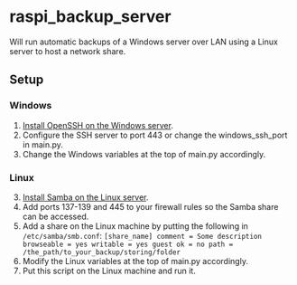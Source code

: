 # raspi_backup_server

Will run automatic backups of a Windows server over LAN using a Linux server to host a network share.

## Setup
### Windows
1. [Install OpenSSH on the Windows server](https://winscp.net/eng/docs/guide_windows_openssh_server#installing_sftp_ssh_server).
2. Configure the SSH server to port 443 or change the windows_ssh_port in main.py.
3. Change the Windows variables at the top of main.py accordingly.

### Linux
3. [Install Samba on the Linux server](https://wiki.archlinux.org/index.php/samba).
4. Add ports 137-139 and 445 to your firewall rules so the Samba share can be accessed.
4. Add a share on the Linux machine by putting the following in `/etc/samba/smb.conf`:
`
[share_name]
	comment = Some description
	browseable = yes
	writable = yes
	guest ok = no
	path = /the_path/to_your_backup/storing/folder
`
4. Modify the Linux variables at the top of main.py accordingly.
5. Put this script on the Linux machine and run it.
